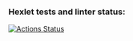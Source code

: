### Hexlet tests and linter status:
[![Actions Status](https://github.com/fjellrevv/frontend-project-44/actions/workflows/hexlet-check.yml/badge.svg)](https://github.com/fjellrevv/frontend-project-44/actions)